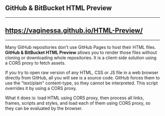 GitHub & BitBucket HTML Preview
-------------------------------

---
## https://vaginessa.github.io/HTML-Preview/

---

Many GitHub repositories don't use GitHub Pages to host their HTML files. **GitHub & BitBucket HTML Preview** allows you to render those files without cloning or downloading whole repositories. It is a client-side solution using a CORS proxy to fetch assets.

If you try to open raw version of any HTML, CSS or JS file in a web browser directly from GitHub, all you will see is a source code. GitHub forces them to use the "text/plain" content-type, so they cannot be interpreted. This script overrides it by using a CORS proxy.


What it does is: load HTML using CORS proxy, then process all links, frames, scripts and styles, and load each of them using CORS proxy, so they can be evaluated by the browser.

